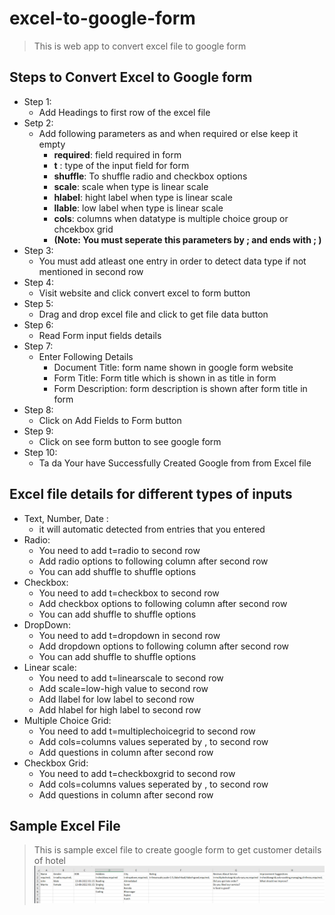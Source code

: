 # excel-to-google-form

> This is web app to convert excel file to google form

## Steps to Convert Excel to Google form

- Step 1:
    - Add Headings to first row of the excel file
- Setp 2:
    - Add following parameters as and when required or else keep it empty
        - **required**: field required in form
        - **t** : type of the input field for form
        - **shuffle**: To shuffle radio and checkbox options
        - **scale**: scale when type is linear scale
        - **hlabel**: hight label when type is linear scale
        - **llable**: low label when type is linear scale 
        - **cols**: columns when datatype is multiple choice group or chcekbox grid
        - **(Note: You must seperate this parameters by ; and ends with ; )**
- Step 3:
    - You must add atleast one entry in order to detect data type if not mentioned in second row
- Step 4:
    - Visit website and click convert excel to form button
- Step 5:
    - Drag and drop excel file and click to get file data button
- Step 6:  
    - Read Form input fields details
- Step 7:
    - Enter Following Details
        - Document Title: form name shown in google form website
        - Form Title: Form title which is shown in as title in form
        - Form Description: form description is shown after form title in form
- Step 8:
    - Click on Add Fields to Form button
- Step 9:
    - Click on see form button to see google form
- Step 10:
    - Ta da Your have Successfully Created Google from from Excel file 

## Excel file details for different types of inputs

- Text, Number, Date :
    - it will automatic detected from entries that you entered
- Radio:
    - You need to add t=radio to second row
    - Add radio options to following column after second row
    - You can add shuffle to shuffle options
- Checkbox:
    - You need to add t=checkbox to second row
    - Add checkbox options to following column after second row
    - You can add shuffle to shuffle options
- DropDown:
    - You need to add t=dropdown in second row
    - Add dropdown options to following column after second row
    - You can add shuffle to shuffle options
- Linear scale:
    - You need to add t=linearscale to second row
    - Add scale=low-high value to second row
    - Add llabel for low label to second row
    - Add hlabel for high label to second row
- Multiple Choice Grid:
    - You need to add t=multiplechoicegrid to second row
    - Add cols=columns values seperated by , to second row
    - Add questions in column after second row
- Checkbox Grid:
    - You need to add t=checkboxgrid to second row
    - Add cols=columns values seperated by , to second row
    - Add questions in column after second row
  
## Sample Excel File    
> This is sample excel file to create google form to get customer details of hotel
![Sample Excel file to create google form](./src/images/sample-excel-file.png)




